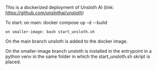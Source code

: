 This is a dockerized deployment of Unsloth AI (link: https://github.com/unslothai/unsloth)

To start:
    on main: docker compose up -d --build

    on smaller-image: bash start_unsloth.sh

On the main branch unsloth is added to the docker image.

On the smaller-image branch unsloth is installed in the entrypoint in a python
venv in the same folder in which the start_unsloth.sh skript is placed.
